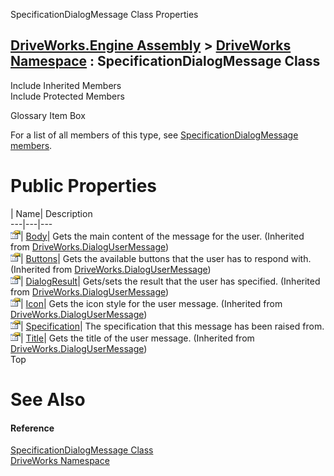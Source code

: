 SpecificationDialogMessage Class Properties   
  
[DriveWorks.Engine Assembly](topic2156.md) > [DriveWorks Namespace](topic2159.md) : SpecificationDialogMessage Class  
---  
  
Include Inherited Members    
Include Protected Members    


Glossary Item Box

For a list of all members of this type, see [SpecificationDialogMessage members](topic5335.md).

# Public Properties

| Name| Description  
---|---|---  
![Public Property](dotnetimages/publicProperty.gif)| [Body](topic2711.md)| Gets the main content of the message for the user. (Inherited from [DriveWorks.DialogUserMessage](topic2705.md))  
![Public Property](dotnetimages/publicProperty.gif)| [Buttons](topic2712.md)| Gets the available buttons that the user has to respond with. (Inherited from [DriveWorks.DialogUserMessage](topic2705.md))  
![Public Property](dotnetimages/publicProperty.gif)| [DialogResult](topic2713.md)| Gets/sets the result that the user has specified. (Inherited from [DriveWorks.DialogUserMessage](topic2705.md))  
![Public Property](dotnetimages/publicProperty.gif)| [Icon](topic2714.md)| Gets the icon style for the user message. (Inherited from [DriveWorks.DialogUserMessage](topic2705.md))  
![Public Property](dotnetimages/publicProperty.gif)| [Specification](topic5341.md)| The specification that this message has been raised from.   
![Public Property](dotnetimages/publicProperty.gif)| [Title](topic2715.md)| Gets the title of the user message. (Inherited from [DriveWorks.DialogUserMessage](topic2705.md))  
Top

# See Also

#### Reference

[SpecificationDialogMessage Class](topic5334.md)   
[DriveWorks Namespace](topic2159.md)


